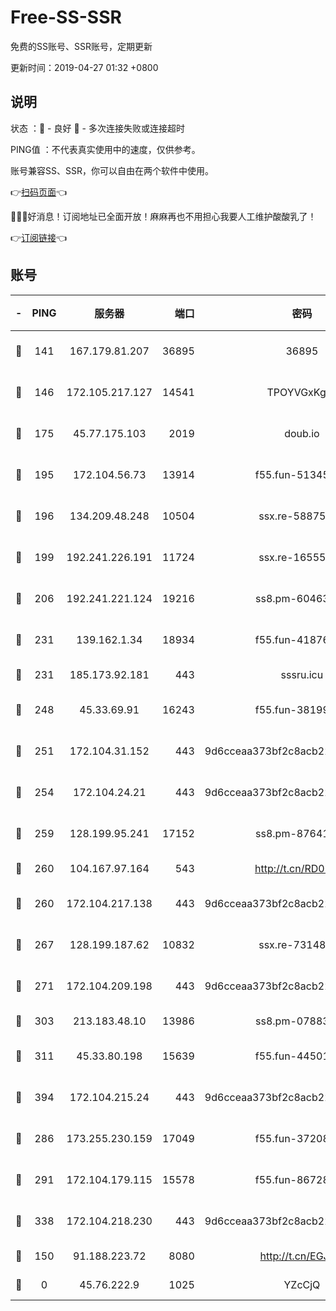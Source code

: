 # Free-SS-SSR

免费的SS账号、SSR账号，定期更新

更新时间：2019-04-27 01:32 +0800

## 说明

状态     ：🙂 - 良好 🙁 - 多次连接失败或连接超时

PING值   ：不代表真实使用中的速度，仅供参考。

账号兼容SS、SSR，你可以自由在两个软件中使用。

👉[扫码页面](https://liesauer.github.io/Free-SS-SSR/)👈

🎉🎉🎉好消息！订阅地址已全面开放！麻麻再也不用担心我要人工维护酸酸乳了！

👉[订阅链接](https://www.liesauer.net/yogurt/subscribe?ACCESS_TOKEN=DAYxR3mMaZAsaqUb)👈

## 账号

|-|PING|服务器|端口|密码|加密方式|区域|
|:----:|:----:|:-----:|-----:|:----:|:----:|:----:|
|🙂|141|167.179.81.207|36895|36895|aes-256-cfb|JP|
|🙂|146|172.105.217.127|14541|TPOYVGxKglpi|aes-256-cfb|JP|
|🙂|175|45.77.175.103|2019|doub.io|aes-128-ctr|SG|
|🙂|195|172.104.56.73|13914|f55.fun-51345667|aes-256-cfb|SG|
|🙂|196|134.209.48.248|10504|ssx.re-58875699|aes-256-cfb|US|
|🙂|199|192.241.226.191|11724|ssx.re-16555681|aes-256-cfb|US|
|🙂|206|192.241.221.124|19216|ss8.pm-60463173|aes-256-cfb|US|
|🙂|231|139.162.1.34|18934|f55.fun-41876955|aes-256-cfb|SG|
|🙂|231|185.173.92.181|443|sssru.icu|rc4-md5|RU|
|🙂|248|45.33.69.91|16243|f55.fun-38199341|aes-256-cfb|US|
|🙂|251|172.104.31.152|443|9d6cceaa373bf2c8acb22e60b6a58be6|aes-256-cfb|US|
|🙂|254|172.104.24.21|443|9d6cceaa373bf2c8acb22e60b6a58be6|aes-256-cfb|US|
|🙂|259|128.199.95.241|17152|ss8.pm-87641460|aes-256-cfb|SG|
|🙂|260|104.167.97.164|543|http://t.cn/RD0D7sx|rc4-md5|CA|
|🙂|260|172.104.217.138|443|9d6cceaa373bf2c8acb22e60b6a58be6|aes-256-cfb|US|
|🙂|267|128.199.187.62|10832|ssx.re-73148859|aes-256-cfb|SG|
|🙂|271|172.104.209.198|443|9d6cceaa373bf2c8acb22e60b6a58be6|aes-256-cfb|US|
|🙂|303|213.183.48.10|13986|ss8.pm-07883596|rc4-md5|RU|
|🙂|311|45.33.80.198|15639|f55.fun-44501835|aes-256-cfb|US|
|🙂|394|172.104.215.24|443|9d6cceaa373bf2c8acb22e60b6a58be6|aes-256-cfb|US|
|🙂|286|173.255.230.159|17049|f55.fun-37208047|aes-256-cfb|US|
|🙂|291|172.104.179.115|15578|f55.fun-86728448|aes-256-cfb|SG|
|🙂|338|172.104.218.230|443|9d6cceaa373bf2c8acb22e60b6a58be6|aes-256-cfb|US|
|🙁|150|91.188.223.72|8080|http://t.cn/EGJIyrl|rc4-md5|RU|
|🙁|0|45.76.222.9|1025|YZcCjQ|rc4-md5|JP|
